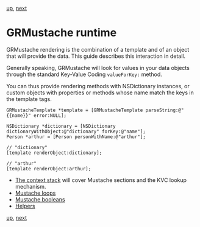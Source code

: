 [up](../README.md), [next](runtime/context_stack.md)

GRMustache runtime
==================

GRMustache rendering is the combination of a template and of an object that will provide the data. This guide describes this interaction in detail.

Generally speaking, GRMustache will look for values in your data objects through the standard Key-Value Coding `valueForKey:` method.

You can thus provide rendering methods with NSDictionary instances, or custom objects with properties or methods whose name match the keys in the template tags.

    GRMustacheTemplate *template = [GRMustacheTemplate parseString:@"{{name}}" error:NULL];
    
    NSDictionary *dictionary = [NSDictionary dictionaryWithObject:@"dictionary" forKey:@"name"];
    Person *arthur = [Person personWithName:@"arthur"];
    
    // "dictionary"
    [template renderObject:dictionary];
    
    // "arthur"
    [template renderObject:arthur];

- [The context stack](runtime/context_stack.md) will cover Mustache sections and the KVC lookup mechanism.
- [Mustache loops](runtime/loops.md)
- [Mustache booleans](runtime/booleans.md)
- [Helpers](runtime/helpers.md)

[up](../README.md), [next](runtime/context_stack.md)

